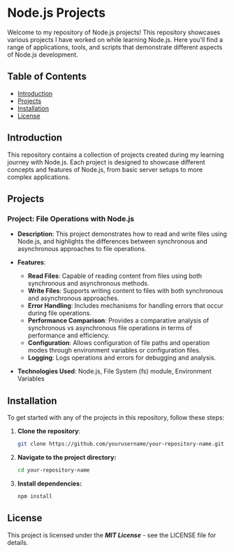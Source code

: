 # Node.js Projects

Welcome to my repository of Node.js projects! This repository showcases various projects I have worked on while learning Node.js. Here you'll find a range of applications, tools, and scripts that demonstrate different aspects of Node.js development.

## Table of Contents

- [Introduction](#introduction)
- [Projects](#projects)
- [Installation](#installation)
- [License](#license)


## Introduction

This repository contains a collection of projects created during my learning journey with Node.js. Each project is designed to showcase different concepts and features of Node.js, from basic server setups to more complex applications.

## Projects



### Project: File Operations with Node.js

- **Description**: This project demonstrates how to read and write files using Node.js, and highlights the differences between synchronous and asynchronous approaches to file operations.

- **Features**:
  - **Read Files**: Capable of reading content from files using both synchronous and asynchronous methods.
  - **Write Files**: Supports writing content to files with both synchronous and asynchronous approaches.
  - **Error Handling**: Includes mechanisms for handling errors that occur during file operations.
  - **Performance Comparison**: Provides a comparative analysis of synchronous vs asynchronous file operations in terms of performance and efficiency.
  - **Configuration**: Allows configuration of file paths and operation modes through environment variables or configuration files.
  - **Logging**: Logs operations and errors for debugging and analysis.

- **Technologies Used**: Node.js, File System (fs) module, Environment Variables



## Installation

To get started with any of the projects in this repository, follow these steps:

1. **Clone the repository**:
   ```bash
   git clone https://github.com/yourusername/your-repository-name.git

2. **Navigate to the project directory:**
   ```bash
   cd your-repository-name
3. **Install dependencies:**
    ```bash
    npm install

## License
This project is licensed under the ***MIT License*** - see the LICENSE file for details.
